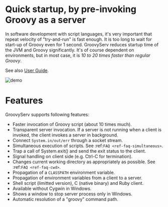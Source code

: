 # Quick startup, by pre-invoking Groovy as a server

In software development with script languages, it's very important that repeat velocity of "try-and-run" is fast enough.
It is too long to wait for start-up of Groovy even for 1 second.
GroovyServ reduces startup time of the JVM and Groovy significantly.
It's of course dependent on environments, but in most case, it is *10 to 20 times faster than regular Groovy*.

See also [User Guide](./userguide.html).

![demo](./images/groovyserv-demo.gif)


# Features

GroovyServ supports following features:

- Faster invocation of Groovy script (about 10 times much).
- Transparent server invocation. If a server is not running when a client is invoked, the client invokes a server in background.
- Connect `System.in/out/err` through a socket stream.
- Simultaneous execution of scripts. See :ref:`FAQ <ref-faq-simultaneous>`.
- Trap a call of System.exit() and send the exit status to the client.
- Signal handling on client side (e.g. Ctrl-C for termination).
- Changes current working directory as appropriately as possible. See :ref:`FAQ <ref-faq-cwd>`.
- Propagation of a `CLASSPATH` environment variable.
- Propagation of environment variables from a client to a server.
- Shell script (limitted version), C (native binary) and Ruby client.
- Available without Cygwin in Windows.
- Shows a window to stop server process only in Windows.
- Automatic resolution of a "groovy" command path.
